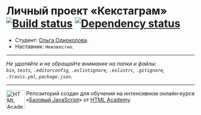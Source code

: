 # Личный проект «Кекстаграм» [![Build status][travis-image]][travis-url] [![Dependency status][dependency-image]][dependency-url]

* Студент: [Ольга Одноколова](https://up.htmlacademy.ru/javascript/7/user/38936).
* Наставник: `Неизвестно`.

---

_Не удаляйте и не обращайте внимание на папки и файлы:_<br>
_`bin`, `tests`, `.editorconfig`, `.eslintignore`, `.eslintrc`, `.gitignore`, `.travis.yml`, `package.json`._

---

<a href="https://htmlacademy.ru/intensive/javascript"><img align="left" width="50" height="50" title="HTML Academy" src="https://up.htmlacademy.ru/static/img/intensive/javascript/logo-for-github.svg"></a>

Репозиторий создан для обучения на интенсивном онлайн‑курсе «[Базовый JavaScript](https://htmlacademy.ru/intensive/javascript)» от [HTML Academy](https://htmlacademy.ru).

[travis-image]: https://travis-ci.org/htmlacademy-javascript/38936-kekstagram.svg?branch=master
[travis-url]: https://travis-ci.org/htmlacademy-javascript/38936-kekstagram
[dependency-image]: https://david-dm.org/htmlacademy-javascript/38936-kekstagram.svg?style=flat-square
[dependency-url]: https://david-dm.org/htmlacademy-javascript/38936-kekstagram

